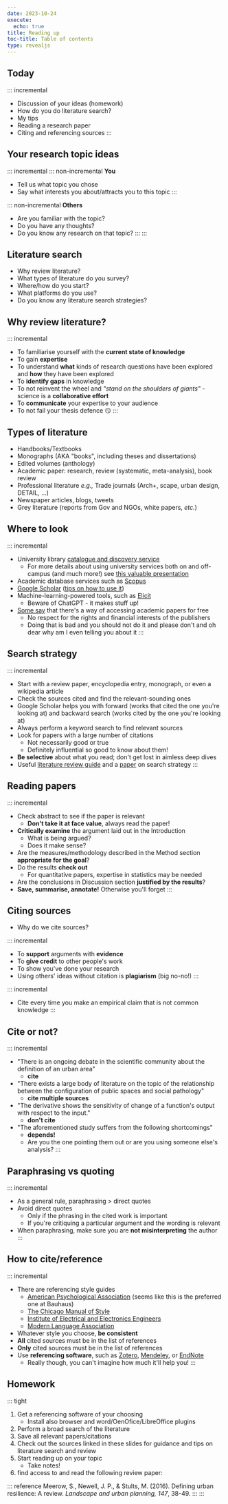 ```yaml
---
date: 2023-10-24
execute:
  echo: true
title: Reading up
toc-title: Table of contents
type: revealjs
---
```


## Today

::: incremental
-   Discussion of your ideas (homework)
-   How do you do literature search?
-   My tips
-   Reading a research paper
-   Citing and referencing sources
:::

## Your research topic ideas

::: incremental
::: non-incremental
**You**

-   Tell us what topic you chose
-   Say what interests you about/attracts you to this topic
:::

::: non-incremental
**Others**

-   Are you familiar with the topic?
-   Do you have any thoughts?
-   Do you know any research on that topic?
:::
:::

## Literature search

-   Why review literature?
-   What types of literature do you survey?
-   Where/how do you start?
-   What platforms do you use?
-   Do you know any literature search strategies?

## Why review literature?

::: incremental
-   To familiarise yourself with the **current state of knowledge**
-   To gain **expertise**
-   To understand **what** kinds of research questions have been
    explored and **how** they have been explored
-   To **identify gaps** in knowledge
-   To not reinvent the wheel and *"stand on the shoulders of giants"* -
    science is a **collaborative effort**
-   To **communicate** your expertise to your audience
-   To not fail your thesis defence :smirk:
:::

## Types of literature

-   Handbooks/Textbooks
-   Monographs (AKA "books", including theses and dissertations)
-   Edited volumes (anthology)
-   Academic paper: research, review (systematic, meta-analysis), book
    review
-   Professional literature *e.g.,* Trade journals (Arch+, scape, urban
    design, DETAIL, ...)
-   Newspaper articles, blogs, tweets
-   Grey literature (reports from Gov and NGOs, white papers, *etc.*)

## Where to look

::: incremental
-   University library [catalogue and discovery
    service](https://www.uni-weimar.de/en/university/structure/central-university-facilities/university-library/)
    -   For more details about using university services both on and
        off-campus (and much more!) see [this valuable
        presentation](/docs/database_searching.pdf)
-   Academic database services such as
    [Scopus](https://www.scopus.com/search/)
-   [Google Scholar](https://scholar.google.com) ([tips on how to use
    it](https://paperpile.com/g/google-scholar-guide/))
-   Machine-learning-powered tools, such as
    [Elicit](https://elicit.com/)
    -   Beware of ChatGPT - it makes stuff up!
-   [Some
    say](https://scholarlykitchen.sspnet.org/2016/02/25/sci-hub-how-does-it-work/)
    that there's a way of accessing academic papers for free
    -   No respect for the rights and financial interests of the
        publishers
    -   Doing that is bad and you should not do it and please don't and
        oh dear why am I even telling you about it
:::

## Search strategy

::: incremental
-   Start with a review paper, encyclopedia entry, monograph, or even a
    wikipedia article
-   Check the sources cited and find the relevant-sounding ones
-   Google Scholar helps you with forward (works that cited the one
    you're looking at) and backward search (works cited by the one
    you're looking at)
-   Always perform a keyword search to find relevant sources
-   Look for papers with a large number of citations
    -   Not necessarily good or true
    -   Definitely influential so good to know about them!
-   **Be selective** about what you read; don't get lost in aimless deep
    dives
-   Useful [literature review
    guide](https://libguides.tcd.ie/literature-reviews/getting-started)
    and a [paper](https://www.ncbi.nlm.nih.gov/pmc/articles/PMC6148622/)
    on search strategy
:::

## Reading papers

::: incremental
-   Check abstract to see if the paper is relevant
    -   **Don't take it at face value**, always read the paper!
-   **Critically examine** the argument laid out in the Introduction
    -   What is being argued?
    -   Does it make sense?
-   Are the measures/methodology described in the Method section
    **appropriate for the goal**?
-   Do the results **check out**
    -   For quantitative papers, expertise in statistics may be needed
-   Are the conclusions in Discussion section **justified by the
    results**?
-   **Save, summarise, annotate!** Otherwise you'll forget
:::

## Citing sources

-   Why do we cite sources?

::: incremental
-   To **support** arguments with **evidence**
-   To **give credit** to other people's work
-   To show you've done your research
-   Using others' ideas without citation is **plagiarism** (big no-no!)
:::

::: incremental
-   Cite every time you make an empirical claim that is not common
    knowledge
:::

## Cite or not?

::: incremental
-   "There is an ongoing debate in the scientific community about the
    definition of an urban area"
    -   **cite**
-   "There exists a large body of literature on the topic of the
    relationship between the configuration of public spaces and social
    pathology"
    -   **cite multiple sources**
-   "The derivative shows the sensitivity of change of a function's
    output with respect to the input."
    -   **don't cite**
-   "The aforementioned study suffers from the following shortcomings"
    -   **depends!**
    -   Are you the one pointing them out or are you using someone
        else's analysis?
:::

## Paraphrasing vs quoting

::: incremental
-   As a general rule, paraphrasing \> direct quotes
-   Avoid direct quotes
    -   Only if the phrasing in the cited work is important
    -   If you're critiquing a particular argument and the wording is
        relevant
-   When paraphrasing, make sure you are **not misinterpreting** the
    author
:::

## How to cite/reference

::: incremental
-   There are referencing style guides
    -   [American Psychological
        Association](https://apastyle.apa.org/style-grammar-guidelines/references/examples)
        (seems like this is the preferred one at Bauhaus)
    -   [The Chicago Manual of
        Style](https://owl.purdue.edu/owl/research_and_citation/chicago_manual_17th_edition/cmos_formatting_and_style_guide/chicago_manual_of_style_17th_edition.html)
    -   [Institute of Electrical and Electronics
        Engineers](https://ieeeauthorcenter.ieee.org/wp-content/uploads/IEEE-Reference-Guide.pdf)
    -   [Modern Language
        Association](https://owl.purdue.edu/owl/research_and_citation/mla_style/mla_formatting_and_style_guide/mla_general_format.html)
-   Whatever style you choose, **be consistent**
-   **All** cited sources must be in the list of references
-   **Only** cited sources must be in the list of references
-   Use **referencing software**, such as
    [Zotero](https://www.zotero.org/),
    [Mendeley](https://www.mendeley.com/), or
    [EndNote](https://endnote.com/?language=en)
    -   Really though, you can't imagine how much it'll help you!
:::

## Homework

::: tight
1.  Get a referencing software of your choosing
    -   Install also browser and word/OenOfice/LibreOffice plugins
2.  Perform a broad search of the literature
3.  Save all relevant papers/citations
4.  Check out the sources linked in these slides for guidance and tips
    on literature search and review
5.  Start reading up on your topic
    -   Take notes!
6.  find access to and read the following review paper:

::: reference
Meerow, S., Newell, J. P., & Stults, M. (2016). Defining urban
resilience: A review. *Landscape and urban planning, 147*, 38-49.
:::
:::
